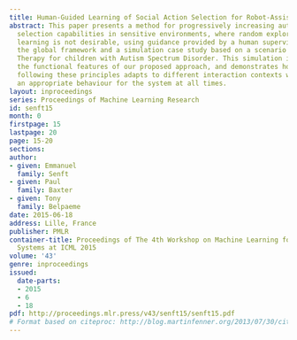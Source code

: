 ```yaml
---
title: Human-Guided Learning of Social Action Selection for Robot-Assisted Therapy
abstract: This paper presents a method for progressively increasing autonomous action
  selection capabilities in sensitive environments, where random exploration-based
  learning is not desirable, using guidance provided by a human supervisor. We describe
  the global framework and a simulation case study based on a scenario in Robot Assisted
  Therapy for children with Autism Spectrum Disorder. This simulation illustrates
  the functional features of our proposed approach, and demonstrates how a system
  following these principles adapts to different interaction contexts while maintaining
  an appropriate behaviour for the system at all times.
layout: inproceedings
series: Proceedings of Machine Learning Research
id: senft15
month: 0
firstpage: 15
lastpage: 20
page: 15-20
sections: 
author:
- given: Emmanuel
  family: Senft
- given: Paul
  family: Baxter
- given: Tony
  family: Belpaeme
date: 2015-06-18
address: Lille, France
publisher: PMLR
container-title: Proceedings of The 4th Workshop on Machine Learning for Interactive
  Systems at ICML 2015
volume: '43'
genre: inproceedings
issued:
  date-parts:
  - 2015
  - 6
  - 18
pdf: http://proceedings.mlr.press/v43/senft15/senft15.pdf
# Format based on citeproc: http://blog.martinfenner.org/2013/07/30/citeproc-yaml-for-bibliographies/
---
```


